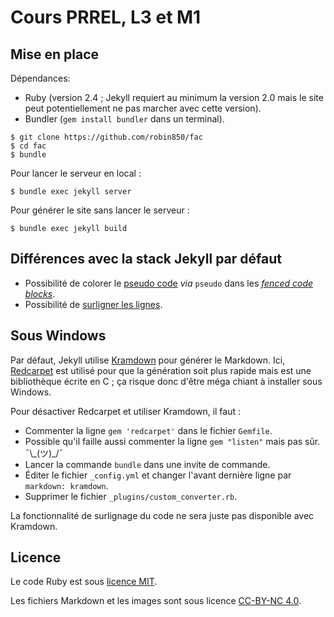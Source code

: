 # Cours PRREL, L3 et M1

## Mise en place

Dépendances:

* Ruby (version 2.4 ; Jekyll requiert au minimum la version 2.0 mais le site peut
  potentiellement ne pas marcher avec cette version).
* Bundler (`gem install bundler` dans un terminal).

~~~
$ git clone https://github.com/robin850/fac
$ cd fac
$ bundle
~~~

Pour lancer le serveur en local :

~~~
$ bundle exec jekyll server
~~~

Pour générer le site sans lancer le serveur :

~~~
$ bundle exec jekyll build
~~~

## Différences avec la stack Jekyll par défaut

* Possibilité de colorer le [pseudo code](https://github.com/robin850/fac/tree/master/_plugins/pseudo_code_lexer.rb)
  *via* `pseudo` dans les *[fenced code blocks](https://help.github.com/articles/creating-and-highlighting-code-blocks/)*.
* Possibilité de [surligner les lignes](https://github.com/robin850/fac/tree/master/_plugins/custom_converter.rb#L9-L26).

## Sous Windows

Par défaut, Jekyll utilise [Kramdown](https://kramdown.gettalong.org/) pour générer
le Markdown. Ici, [Redcarpet](https://github.com/vmg/redcarpet) est utilisé pour
que la génération soit plus rapide mais est une bibliothèque écrite en C ; ça risque
donc d'être méga chiant à installer sous Windows.

Pour désactiver Redcarpet et utiliser Kramdown, il faut :

* Commenter la ligne `gem 'redcarpet'` dans le fichier `Gemfile`.
* Possible qu'il faille aussi commenter la ligne `gem "listen"` mais pas sûr.
  ¯\\\_(ツ)_/¯
* Lancer la commande `bundle` dans une invite de commande.
* Éditer le fichier `_config.yml` et changer l'avant dernière ligne par
  `markdown: kramdown`.
* Supprimer le fichier `_plugins/custom_converter.rb`.

La fonctionnalité de surlignage du code ne sera juste pas disponible avec Kramdown.

## Licence

Le code Ruby est sous [licence MIT](http://opensource.org/licenses/mit-license.php).

Les fichiers Markdown et les images sont sous licence
[CC-BY-NC 4.0](https://creativecommons.org/licenses/by-nc/4.0/).
